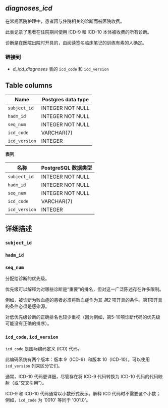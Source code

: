 
## *diagnoses_icd*

在常规医院护理中，患者因与住院相关的诊断而被医院收费。

此表记录了患者在住院期间使用 ICD-9 和 ICD-10 本体被收费的所有诊断。

诊断是在医院出院时开具的，由阅读签名临床笔记的训练有素的人确定。

### **链接到**

* *d_icd_diagnoses* 表的 `icd_code` 和 `icd_version`

## Table columns

| Name          | Postgres data type |
|---------------|--------------------|
| `subject_id`  | INTEGER NOT NULL   |
| `hadm_id`     | INTEGER NOT NULL   |
| `seq_num`     | INTEGER NOT NULL   |
| `icd_code`    | VARCHAR(7)         |
| `icd_version` | INTEGER            |

**表列**

| 名称            | PostgreSQL 数据类型  |
|---------------|------------------|
| `subject_id`  | INTEGER NOT NULL |
| `hadm_id`     | INTEGER NOT NULL |
| `seq_num`     | INTEGER NOT NULL |
| `icd_code`    | VARCHAR(7)       |
| `icd_version` | INTEGER          |

## 详细描述

### `subject_id`
### `hadm_id`
### `seq_num`
分配给诊断的优先级。

优先级可以解释为对哪些诊断是“重要”的排名，但对这一广泛陈述存在许多限制。

例如，被诊断为败血症的患者必须将败血症作为其 *第2* 项开具的条件。第1项开具的条件必须是感染源。

对低优先级诊断的正确排名也较少重视（因为例如，第5-10项诊断代码的优先级可能没有正确的排序）。

### `icd_code`, `icd_version`

`icd_code` 是国际编码定义 (ICD) 代码。

此编码系统有两个版本：版本 9（ICD-9）和版本 10（ICD-10）。可以使用 `icd_version` 列来区分它们。

通常，ICD-10 代码更详细，尽管存在将 ICD-9 代码转换为 ICD-10 代码的代码映射（或“交叉引用”）。

ICD-9 和 ICD-10 代码通常以小数形式表示。解释 ICD 代码时不需要这个小数；例如，`icd_code` 为 '0010' 等同于 '001.0'。

